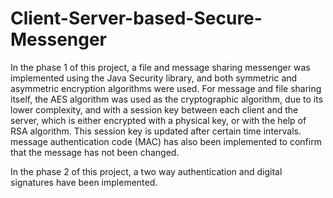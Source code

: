 # Client-Server-based-Secure-Messenger

In the phase 1 of this project, a file and message sharing messenger was implemented using the Java Security library, and both symmetric and asymmetric encryption algorithms were used.
For message and file sharing itself, the AES algorithm was used as the cryptographic algorithm, due to its lower complexity, and with a session key between each client and the server, which is either encrypted with a physical key, or with the help of RSA algorithm. This session key is updated after certain time intervals. 
message authentication code (MAC) has also been implemented to confirm that the message has not been changed.

In the phase 2 of this project, a two way authentication and digital signatures have been implemented.
